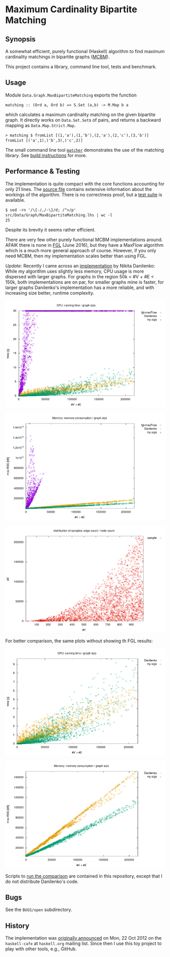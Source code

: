 
Maximum Cardinality Bipartite Matching 
======================================

Synopsis
--------

A somewhat efficient, purely functional (Haskell) algorithm to find
maximum cardinality matchings in bipartite graphs
([MCBM](https://en.wikipedia.org/wiki/Maximum_flow_problem#Maximum_cardinality_bipartite_matching)).

This project contains a library, command line tool, tests and
benchmark.


Usage
-----

Module `Data.Graph.MaxBipartiteMatching` exports the function

    matching :: (Ord a, Ord b) => S.Set (a,b) -> M.Map b a

which calculates a maximum cardinality matching on the given bipartite
graph.  It directly works on `Data.Set.Set`s of pairs, and returns a
backward mapping as `Data.Map.Strict.Map`.

    > matching $ fromList [(1,'a'),(1,'b'),(2,'a'),(2,'c'),(3,'b')]
    fromList [('a',1),('b',3),('c',2)]

The small command line tool [`matcher`](./src/Matcher.lhs)
demonstrates the use of the matching library.  See [build
instructions](./INSTALL) for more.


Performance & Testing
---------------------

The implementation is quite compact with the core functions accounting
for only 21 lines.  The [source
file](./src/Data/Graph/MaxBipartiteMatching.lhs) contains extensive
information about the workings of the algorithm.  There is no
correctness proof, but a [test suite](./INSTALL) is available.

    $ sed -rn '/\{-/,/-\}/d; /^>/p' src/Data/Graph/MaxBipartiteMatching.lhs | wc -l
    25

Despite its brevity it seems rather efficient.

There are very few other purely functional MCBM implementations
around.  AFAIK there is none in
[FGL](http://hackage.haskell.org/package/fgl) (June 2016), but they
have a MaxFlow algorithm which is a much more general approach of
course.  However, if you only need MCBM, then my implementation
scales better than using FGL.

*Update:* Recently I came across an
[implementation](http://www.rpe.informatik.uni-kiel.de/de/rechnergestutzte-programmentwicklung/dateien/nda/fbm.pdf)
by Nikita Danilenko: While my algorithm uses slightly less memory, CPU
usage is more dispersed with larger graphs.  For graphs in the region
50k < #V + #E < 150k, both implementations are on par, for smaller
graphs mine is faster, for larger graphs Danilenko's implementation
has a more reliable, and with increasing size better, runtime
complexity.

![cpu/size](./plots/cpu_nodes+edges.png)

![memory/size](./plots/mem_nodes+edges.png)

![sample distribution](./plots/nodes_edges.png)

For better comparison, the same plots without showing th FGL results:

![cpu/size](./plots/cpu_nodes+edges_d.png)

![memory/size](./plots/mem_nodes+edges_d.png)


Scripts to [run the comparison](./INSTALL) are contained in this
repository, except that I do not distribute Danilenko's code.


Bugs
----

See the `BUGS/open` subdirectory.


History
-------

The implementation was [originally announced](./HISTORY) on Mon, 22
Oct 2012 on the `haskell-cafe` at `haskell.org` mailing list.  Since
then I use this toy project to play with other tools, e.g., GitHub.
